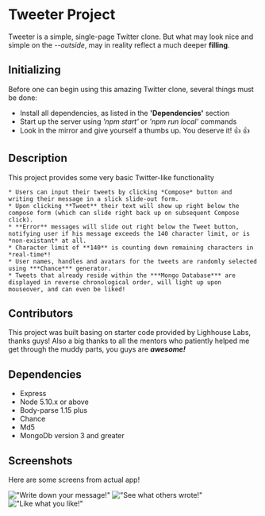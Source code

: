 # Tweeter Project

Tweeter is a simple, single-page Twitter clone. But what may look nice and simple on the *--outside*,
may in reality reflect a much deeper **filling**.

## Initializing

Before one can begin using this amazing Twitter clone, several things must be done:

 - Install all dependencies, as listed in the **'Dependencies'** section
 - Start up the server using *'npm start'* or *'npm run local'* commands
 - Look in the mirror and give yourself a thumbs up. You deserve it! :thumbsup: :thumbsup:

## Description

This project provides some very basic Twitter-like functionality

    * Users can input their tweets by clicking *Compose* button and writing their message in a slick slide-out form.
    * Upon clicking **Tweet** their text will show up right below the compose form (which can slide right back up on subsequent Compose click).
    * **Error** messages will slide out right below the Tweet button, notifying user if his message exceeds the 140 character limit, or is *non-existant* at all.
    * Character limit of **140** is counting down remaining characters in *real-time*!
    * User names, handles and avatars for the tweets are randomly selected using ***Chance*** generator.
    * Tweets that already reside within the ***Mongo Database*** are displayed in reverse chronological order, will light up upon mouseover, and can even be liked!


## Contributors

This project was built basing on starter code provided by Lighhouse Labs, thanks guys!
Also a big thanks to all the mentors who patiently helped me get through the muddy parts, you guys are ***awesome!***



## Dependencies

- Express
- Node 5.10.x or above
- Body-parse 1.15 plus
- Chance 
- Md5
- MongoDb version 3 and greater

## Screenshots

Here are some screens from actual app!

!["Write down your message!"](https://github.com/Ironwhisper/tweeter/tree/master/Screenshots/Compose.png?raw=true)
!["See what others wrote!"](https://github.com/Ironwhisper/tweeter/tree/master/Screenshots/Tweets.png?raw=true)
!["Like what you like!"](https://github.com/Ironwhisper/tweeter/tree/master/Screenshots/Like.png?raw=true)